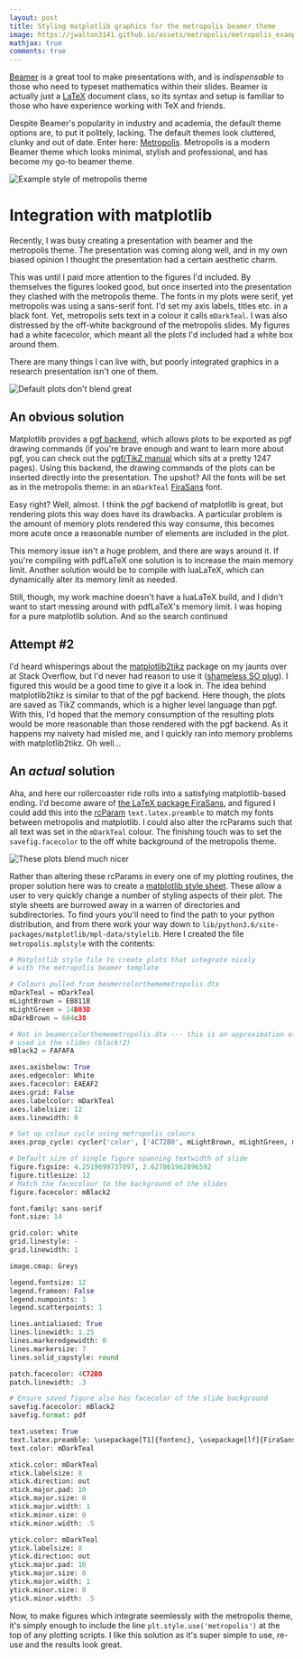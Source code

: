 ```yaml
---
layout: post
title: Styling matplotlib graphics for the metropolis beamer theme
image: https://jwalton3141.github.io/assets/metropolis/metropolis_example.png
mathjax: true
comments: true
---
```


[Beamer](http://anorien.csc.warwick.ac.uk/mirrors/CTAN/macros/latex/contrib/beamer/doc/beameruserguide.pdf) is a great tool to make presentations with, and is *indispensable* to those who need to typeset mathematics within their slides. Beamer is actually just a [LaTeX](https://www.latex-project.org/about/) document class, so its syntax and setup is familiar to those who have experience working with TeX and friends.

Despite Beamer's popularity in industry and academia, the default theme options are, to put it politely, lacking. The default themes look cluttered, clunky and out of date. Enter here: [Metropolis](http://mirrors.ibiblio.org/CTAN/macros/latex/contrib/beamer-contrib/themes/metropolis/doc/metropolistheme.pdf). Metropolis is a modern Beamer theme which looks minimal, stylish and professional, and has become my go-to beamer theme.

<img src="/assets/metropolis/metropolis_example.png" alt="Example style of metropolis theme" class="center">

# Integration with matplotlib

Recently, I was busy creating a presentation with beamer and the metropolis theme. The presentation was coming along well, and in my own biased opinion I thought the presentation had a certain aesthetic charm.

This was until I paid more attention to the figures I'd included. By themselves the figures looked good, but once inserted into the presentation they clashed with the metropolis theme. The fonts in my plots were serif, yet metropolis was using a sans-serif font. I'd set my axis labels, titles etc. in a black font. Yet, metropolis sets text in a colour it calls ```mDarkTeal```. I was also distressed by the off-white background of the metropolis slides. My figures had a white facecolor, which meant all the plots I'd included had a white box around them.

There are many things I can live with, but poorly integrated graphics in a research presentation isn't one of them.

<img src="/assets/metropolis/output-1.png" alt="Default plots don't blend great" class="center">

## An obvious solution

Matplotlib provides a [pgf backend](https://matplotlib.org/users/pgf.html), which allows plots to be exported as pgf drawing commands (if you're brave enough and want to learn more about pgf, you can check out the [pgf/TikZ manual](http://anorien.csc.warwick.ac.uk/mirrors/CTAN/graphics/pgf/base/doc/pgfmanual.pdf) which sits at a pretty 1247 pages). Using this backend, the drawing commands of the plots can be inserted directly into the presentation. The upshot? All the fonts will be set as in the metropolis theme: in an ```mDarkTeal``` [FiraSans](https://fonts.google.com/specimen/Fira+Sans) font.

Easy right? Well, almost. I think the pgf backend of matplotlib is great, but rendering plots this way does have its drawbacks. A particular problem is the amount of memory plots rendered this way consume, this becomes more acute once a reasonable number of elements are included in the plot.

This memory issue isn't a huge problem, and there are ways around it. If you're compiling with pdfLaTeX one solution is to increase the main memory limit. Another solution would be to compile with luaLaTeX, which can dynamically alter its memory limit as needed.

Still, though, my work machine doesn't have a luaLaTeX build, and I didn't want to start messing around with pdfLaTeX's memory limit. I was hoping for a pure matplotlib solution. And so the search continued

## Attempt #2

I'd heard whisperings about the [matplotlib2tikz](https://pypi.org/project/matplotlib2tikz/0.5.4/) package on my jaunts over at Stack Overflow, but I'd never had reason to use it ([shameless SO plug](https://stackoverflow.com/users/11021886/ralph)). I figured this would be a good time to give it a look in. The idea behind matplotlib2tikz is similar to that of the pgf backend. Here though, the plots are saved as TikZ commands, which is a higher level language than pgf. With this, I'd hoped that the memory consumption of the resulting plots would be more reasonable than those rendered with the pgf backend. As it happens my naivety had misled me, and I quickly ran into memory problems with matplotlib2tikz. Oh well...

## An *actual* solution

Aha, and here our rollercoaster ride rolls into a satisfying matplotlib-based ending. I'd become aware of [the LaTeX package FiraSans](https://ctan.org/tex-archive/fonts/fira?lang=en), and figured I could add this into the [rcParam](https://matplotlib.org/users/customizing.html#matplotlib-rcparams) ```text.latex.preamble``` to match my fonts between metropolis and matplotlib. I could also alter the rcParams such that all text was set in the ```mDarkTeal``` colour. The finishing touch was to set the ```savefig.facecolor``` to the off white background of the metropolis theme.

<img src="/assets/metropolis/output-2.png" class="center" alt="These plots blend much nicer">

Rather than altering these rcParams in every one of my plotting routines, the proper solution here was to create a [matplotlib style sheet](https://matplotlib.org/users/customizing.html#using-style-sheets). These allow a user to very quickly change a number of styling aspects of their plot. The style sheets are burrowed away in a warren of directories and subdirectories. To find yours you'll need to find the path to your python distribution, and from there work your way down to ```lib/python3.6/site-packages/matplotlib/mpl-data/stylelib```. Here I created the file ```metropolis.mplstyle``` with the contents:

```py
# Matplotlib style file to create plots that integrate nicely
# with the metropolis beamer template

# Colours pulled from beamercolorthememetropolis.dtx
mDarkTeal = mDarkTeal
mLightBrown = EB811B
mLightGreen = 14B03D
mDarkBrown = 604c38

# Not in beamercolorthememetropolis.dtx --- this is an approximation of the colour of the background
# used in the slides (black!2)
mBlack2 = FAFAFA 

axes.axisbelow: True
axes.edgecolor: White
axes.facecolor: EAEAF2
axes.grid: False
axes.labelcolor: mDarkTeal
axes.labelsize: 12
axes.linewidth: 0

# Set up colour cycle using metropolis colours
axes.prop_cycle: cycler('color', ['4C72B0', mLightBrown, mLightGreen, mDarkBrown])

# Default size of single figure spanning textwidth of slide
figure.figsize: 4.2519699737097, 2.627861962896592
figure.titlesize: 12
# Match the facecolour to the background of the slides
figure.facecolor: mBlack2

font.family: sans-serif
font.size: 14

grid.color: white
grid.linestyle: -
grid.linewidth: 1

image.cmap: Greys

legend.fontsize: 12
legend.frameon: False
legend.numpoints: 1
legend.scatterpoints: 1

lines.antialiased: True
lines.linewidth: 1.25
lines.markeredgewidth: 0
lines.markersize: 7
lines.solid_capstyle: round

patch.facecolor: 4C72B0
patch.linewidth: .3

# Ensure saved figure also has facecolor of the slide background
savefig.facecolor: mBlack2
savefig.format: pdf

text.usetex: True
text.latex.preamble: \usepackage[T1]{fontenc}, \usepackage[lf]{FiraSans}, \usepackage{sfmath}
text.color: mDarkTeal

xtick.color: mDarkTeal
xtick.labelsize: 8
xtick.direction: out
xtick.major.pad: 10
xtick.major.size: 0
xtick.major.width: 1
xtick.minor.size: 0
xtick.minor.width: .5

ytick.color: mDarkTeal
ytick.labelsize: 8
ytick.direction: out
ytick.major.pad: 10
ytick.major.size: 0
ytick.major.width: 1
ytick.minor.size: 0
ytick.minor.width: .5 

```

Now, to make figures which integrate seemlessly with the metropolis theme, it's simply enough to include the line ```plt.style.use('metropolis')``` at the top of any plotting scripts. I like this solution as it's super simple to use, re-use and the results look great.

